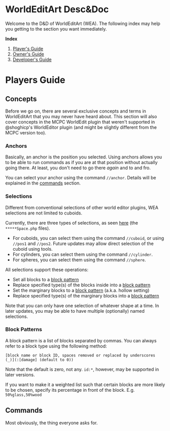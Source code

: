 WorldEditArt Desc&Doc
===
Welcome to the D&D of WorldEditArt (WEA). The following index may help you getting to the section you want immediately.

__Index__
1. [Player's Guide](#players_guide)
2. [Owner's Guide](#owners_guide)
3. [Developer's Guide](#developers_guide)

# Players Guide

## Concepts
Before we go on, there are several exclusive concepts and terms in WorldEditArt that you may never have heard about. This section will also cover concepts in the MCPC WorldEdit plugin that weren't supported in @shoghicp's WorldEditor plugin (and might be slightly different from the MCPC version too).

### Anchors
Basically, an anchor is the position you selected. Using anchors allows you to be able to run commands as if you are at that position without actually going there. At least, you don't need to go there _again_ and to and fro.

You can select your anchor using the command `//anchor`. Details will be explained in the [commands](#commands) section.

### Selections
Different from conventional selections of other world editor plugins, WEA selections are not limited to cuboids.

Currently, there are three types of selections, as seen [here](https://github.com/PEMapModder/Small-ZC-Plugins/tree/master/WorldEditArt/src/pemapmodder/worldeditart/utils/spaces) (the `*****Space.php` files).
* For cuboids, you can select them using the command `//cuboid`, or using `//pos1` and `//pos2`. Future updates may allow direct selection of the cuboid using tools.
* For cylinders, you can select them using the command `//cylinder`.
* For spheres, you can select them using the command `//sphere`.

All selections support these operations:
* Set all blocks to a [block pattern](block-patterns)
* Replace specified type(s) of the blocks inside into a [block pattern](block-patterns)
* Set the marginary blocks to a [block pattern](block-patterns) (a.k.a. hollow setting)
* Replace specified type(s) of the marginary blocks into a [block pattern](block-patterns)

Note that you can only have one selection of whatever shape at a time. In later updates, you may be able to have multiple (optionally) named selections.

### Block Patterns
A block pattern is a list of blocks separated by commas. You can always refer to a block type using the following method:

```
[block name or block ID, spaces removed or replaced by underscores (_)](:[damage] (default to 0))
```

Note that the default is zero, not any. `id:*`, however, may be supported in later versions.

If you want to make it a weighted list such that certain blocks are more likely to be chosen, specify its percentage in front of the block. E.g. `50%glass,50%wood`

## Commands
Most obviously, the thing everyone asks for.

